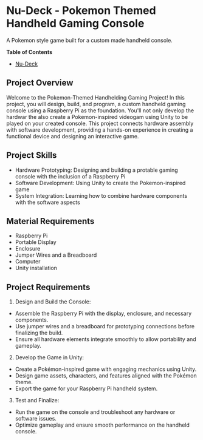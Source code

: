 <!-- START doctoc generated TOC please keep comment here to allow auto update -->
<!-- DON'T EDIT THIS SECTION, INSTEAD RE-RUN doctoc TO UPDATE -->

<!-- END doctoc generated TOC please keep comment here to allow auto update -->

# Nu-Deck - Pokemon Themed Handheld Gaming Console
A Pokemon style game built for a custom made handheld console.

**Table of Contents** 

- [Nu-Deck](#nu-deck)


## Project Overview
Welcome to the Pokemon-Themed Handhelding Gaming Project! In this project, you will design, build, and program, a custom handheld gaming console using a Raspberry Pi as the foundation. You'll not only develop the hardwar the also create a Pokemon-inspired videogam using Unity to be played on your created console. This project connects hardware assembly with software development, providing a hands-on experience in creating a functional device and designing an interactive game.

## Project Skills
* Hardware Prototyping: Designing and building a protable gaming console with the inclusion of a Raspberry Pi
* Software Development: Using Unity to create the Pokemon-inspired game
* System Integration: Learning how to combine hardware components with the software aspects

## Material Requirements
* Raspberry Pi
* Portable Display
* Enclosure
* Jumper Wires and a Breadboard 
* Computer 
* Unity installation

## Project Requirements
1. Design and Build the Console:

* Assemble the Raspberry Pi with the display, enclosure, and necessary components.
* Use jumper wires and a breadboard for prototyping connections before finalizing the build.
* Ensure all hardware elements integrate smoothly to allow portability and gameplay.

2. Develop the Game in Unity:

* Create a Pokémon-inspired game with engaging mechanics using Unity.
* Design game assets, characters, and features aligned with the Pokémon theme.
* Export the game for your Raspberry Pi handheld system.

3. Test and Finalize:

* Run the game on the console and troubleshoot any hardware or software issues.
* Optimize gameplay and ensure smooth performance on the handheld console.

